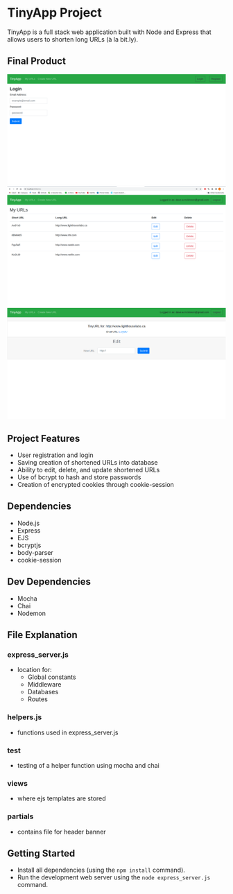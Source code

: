 # TinyApp Project

TinyApp is a full stack web application built with Node and Express that allows users to shorten long URLs (à la bit.ly).

## Final Product

!["Screenshot of Login page"](https://github.com/mckinnondave/tinyapp/blob/master/docs/login.png?raw=true)
!["Screenshot of URLs page"](https://github.com/mckinnondave/tinyapp/blob/master/docs/urls.png?raw=true)
!["Screenshot of New Short URL page"](https://github.com/mckinnondave/tinyapp/blob/master/docs/newURL.png?raw=true)

## Project Features

- User registration and login
- Saving creation of shortened URLs into database
- Ability to edit, delete, and update shortened URLs
- Use of bcrypt to hash and store passwords
- Creation of encrypted cookies through cookie-session

## Dependencies

- Node.js
- Express
- EJS
- bcryptjs
- body-parser
- cookie-session

## Dev Dependencies

- Mocha
- Chai
- Nodemon

## File Explanation

### express_server.js
- location for:
  - Global constants
  - Middleware
  - Databases
  - Routes

### helpers.js
- functions used in express_server.js

### test
- testing of a helper function using mocha and chai

### views
- where ejs templates are stored

### partials
- contains file for header banner

## Getting Started

- Install all dependencies (using the `npm install` command).
- Run the development web server using the `node express_server.js` command.